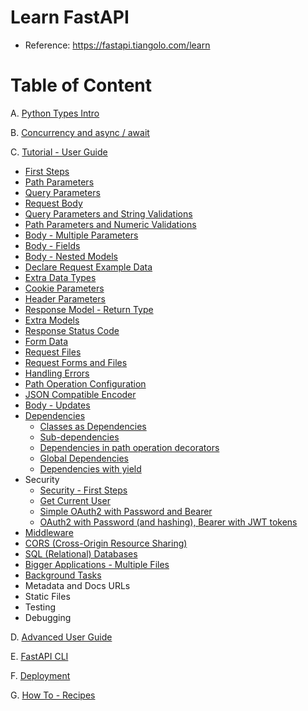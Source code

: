 # Learn FastAPI

- Reference: https://fastapi.tiangolo.com/learn

# Table of Content

A. [Python Types Intro](https://fastapi.tiangolo.com/python-types)

B. [Concurrency and async / await](https://fastapi.tiangolo.com/async)

C. [Tutorial - User Guide](https://fastapi.tiangolo.com/tutorial)
  * [First Steps](https://github.com/LeTanThanh/fastapi-first-steps)
  * [Path Parameters](https://github.com/LeTanThanh/fastapi-path-params)
  * [Query Parameters](https://github.com/LeTanThanh/fastapi-query-params)
  * [Request Body](https://github.com/LeTanThanh/fastapi-body)
  * [Query Parameters and String Validations](https://github.com/LeTanThanh/fastapi-query-params-str-validations)
  * [Path Parameters and Numeric Validations](https://github.com/LeTanThanh/fastapi-path-params-numeric-validations)
  * [Body - Multiple Parameters](https://github.com/LeTanThanh/fastapi-body-multiple-params)
  * [Body - Fields](https://github.com/LeTanThanh/fastapi-body-fields)
  * [Body - Nested Models](https://github.com/LeTanThanh/fastapi-body-nested-models)
  * [Declare Request Example Data](https://github.com/LeTanThanh/fastapi-schema-extra-example)
  * [Extra Data Types](https://github.com/LeTanThanh/fastapi-extra-data-types)
  * [Cookie Parameters](https://github.com/LeTanThanh/fastapi-cookie-params)
  * [Header Parameters](https://github.com/LeTanThanh/fastapi-header-params)
  * [Response Model - Return Type](https://github.com/LeTanThanh/fastapi-response-model)
  * [Extra Models](https://github.com/LeTanThanh/fastapi-response-model)
  * [Response Status Code](https://github.com/LeTanThanh/fastapi-response-status-code)
  * [Form Data](https://github.com/LeTanThanh/fastapi-request-forms)
  * [Request Files](https://fastapi.tiangolo.com/tutorial/request-files/)
  * [Request Forms and Files](https://github.com/LeTanThanh/fastapi-request-forms-and-files)
  * [Handling Errors](https://github.com/LeTanThanh/fastapi-handling-errors)
  * [Path Operation Configuration](https://github.com/LeTanThanh/fastapi-path-operation-configuration)
  * [JSON Compatible Encoder](https://github.com/LeTanThanh/fastapi-encoder)
  * [Body - Updates](https://github.com/LeTanThanh/fastapi-body-updates)
  * [Dependencies](https://github.com/LeTanThanh/fastapi-dependencies)
    * [Classes as Dependencies](https://github.com/LeTanThanh/fastapi-classes-as-dependencies)
    * [Sub-dependencies](https://github.com/LeTanThanh/fastapi-sub-dependencies)
    * [Dependencies in path operation decorators](https://github.com/LeTanThanh/fastapi-dependencies-in-path-operation-decorators)
    * [Global Dependencies](https://github.com/LeTanThanh?tab=repositories)
    * [Dependencies with yield](https://github.com/LeTanThanh/fastapi-dependencies-with-yield)
  * Security
    * [Security - First Steps](https://github.com/LeTanThanh/fastapi-security-first-steps)
    * [Get Current User](https://github.com/LeTanThanh/fastapi-get-current-user)
    * [Simple OAuth2 with Password and Bearer](https://github.com/LeTanThanh/fastapi-simple-oauth2)
    * [OAuth2 with Password (and hashing), Bearer with JWT tokens](https://github.com/LeTanThanh/fastapi-oauth2-jwt)
  * [Middleware](https://github.com/LeTanThanh/fastapi-middleware)
  * [CORS (Cross-Origin Resource Sharing)](https://github.com/LeTanThanh/fastapi-cors)
  * [SQL (Relational) Databases](https://github.com/LeTanThanh/fastapi-sql-databases)
  * [Bigger Applications - Multiple Files](https://github.com/LeTanThanh/fastapi-bigger-applications)
  * [Background Tasks](https://github.com/LeTanThanh/fastapi-background-tasks)
  * Metadata and Docs URLs
  * Static Files
  * Testing
  * Debugging

D. [Advanced User Guide](https://fastapi.tiangolo.com/advanced)

E. [FastAPI CLI](https://fastapi.tiangolo.com/fastapi-cli)

F. [Deployment](https://fastapi.tiangolo.com/deployment)

G. [How To - Recipes](https://fastapi.tiangolo.com/how-to)
